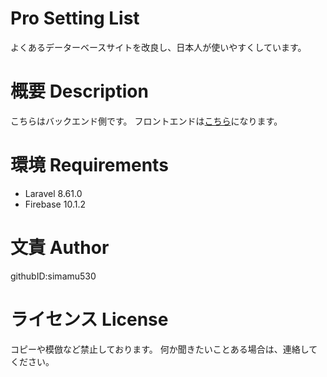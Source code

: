 # Pro Setting List  
よくあるデーターベースサイトを改良し、日本人が使いやすくしています。  

# 概要 Description
こちらはバックエンド側です。
フロントエンドは[こちら](https://github.com/simamu530/frontend)になります。

# 環境 Requirements
- Laravel 8.61.0  
- Firebase 10.1.2  

# 文責 Author
githubID:simamu530

# ライセンス License
コピーや模倣など禁止しております。
何か聞きたいことある場合は、連絡してください。